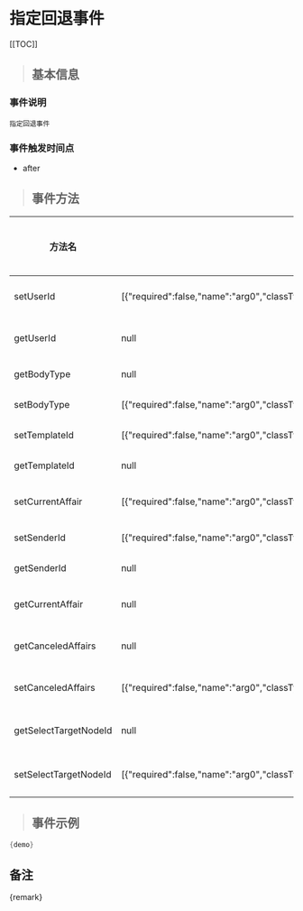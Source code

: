 # 指定回退事件

[[TOC]]

>## 基本信息

### 事件说明
```text
指定回退事件
```

### 事件触发时间点
- after

>## 事件方法

方法名 | 方法参数 | 方法返回值 | 版本 | 参数描述
 --- | --- | --- | --- | --- 
setUserId|[{"required":false,"name":"arg0","classType":"java.lang.Long"}]|void|设置处理人 ID
getUserId|null|java.lang.Long|获取处理人 ID
getBodyType|null|java.lang.String|获取正文类型
setBodyType|[{"required":false,"name":"arg0","classType":"java.lang.String"}]|void|设置正文类型
setTemplateId|[{"required":false,"name":"arg0","classType":"java.lang.Long"}]|void|设置模板 ID
getTemplateId|null|java.lang.Long|获取模板 ID
setCurrentAffair|[{"required":false,"name":"arg0","classType":"com.seeyon.ctp.common.po.affair.CtpAffair"}]|void|设置当前Affairs
setSenderId|[{"required":false,"name":"arg0","classType":"java.lang.Long"}]|void|设置发送人ID
getSenderId|null|java.lang.Long|获取发送人ID
getCurrentAffair|null|com.seeyon.ctp.common.po.affair.CtpAffair|获得当前Affairs
getCanceledAffairs|null|java.util.List|获得取消Affairs
setCanceledAffairs|[{"required":false,"name":"arg0","classType":"java.util.List"}]|void|设置取消Affairs
getSelectTargetNodeId|null|java.lang.String|获取选择目标节点ID
setSelectTargetNodeId|[{"required":false,"name":"arg0","classType":"java.lang.String"}]|void|设置选择目标节点ID


> ## 事件示例

```java
{demo}
```

## 备注
{remark}
